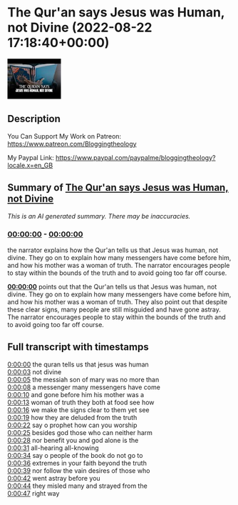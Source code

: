 # The Qur'an says Jesus was Human, not Divine (2022-08-22 17:18:40+00:00)

![alt The Qur'an says Jesus was Human, not Divine](VC203oe7q5c.jpg "The Qur'an says Jesus was Human, not Divine")

## Description

You Can Support My Work on Patreon:
https://www.patreon.com/Bloggingtheology

My Paypal Link: 
https://www.paypal.com/paypalme/bloggingtheology?locale.x=en_GB

## Summary of [The Qur'an says Jesus was Human, not Divine](https://www.youtube.com/watch?v=VC203oe7q5c)


*This is an AI generated summary. There may be inaccuracies. [](/)*

### [00:00:00](https://www.youtube.com/watch?v=VC203oe7q5c&t=0) - [00:00:00](https://www.youtube.com/watch?v=VC203oe7q5c&t=0)

 the narrator explains how the Qur'an tells us that Jesus was human, not divine. They go on to explain how many messengers have come before him, and how his mother was a woman of truth. The narrator encourages people to stay within the bounds of the truth and to avoid going too far off course.

**[00:00:00](https://www.youtube.com/watch?v=VC203oe7q5c&t=0)** points out that the Qur'an tells us that Jesus was human, not divine. They go on to explain how many messengers have come before him, and how his mother was a woman of truth. They also point out that despite these clear signs, many people are still misguided and have gone astray. The narrator encourages people to stay within the bounds of the truth and to avoid going too far off course.

## Full transcript with timestamps

[0:00:00](https://youtu.be/VC203oe7q5c?t=0) the quran tells us that jesus was human  
[0:00:03](https://youtu.be/VC203oe7q5c?t=3) not divine  
[0:00:05](https://youtu.be/VC203oe7q5c?t=5) the messiah son of mary was no more than  
[0:00:08](https://youtu.be/VC203oe7q5c?t=8) a messenger many messengers have come  
[0:00:10](https://youtu.be/VC203oe7q5c?t=10) and gone before him his mother was a  
[0:00:13](https://youtu.be/VC203oe7q5c?t=13) woman of truth they both at food see how  
[0:00:16](https://youtu.be/VC203oe7q5c?t=16) we make the signs clear to them yet see  
[0:00:19](https://youtu.be/VC203oe7q5c?t=19) how they are deluded from the truth  
[0:00:22](https://youtu.be/VC203oe7q5c?t=22) say o prophet how can you worship  
[0:00:25](https://youtu.be/VC203oe7q5c?t=25) besides god those who can neither harm  
[0:00:28](https://youtu.be/VC203oe7q5c?t=28) nor benefit you and god alone is the  
[0:00:31](https://youtu.be/VC203oe7q5c?t=31) all-hearing all-knowing  
[0:00:34](https://youtu.be/VC203oe7q5c?t=34) say o people of the book do not go to  
[0:00:36](https://youtu.be/VC203oe7q5c?t=36) extremes in your faith beyond the truth  
[0:00:39](https://youtu.be/VC203oe7q5c?t=39) nor follow the vain desires of those who  
[0:00:42](https://youtu.be/VC203oe7q5c?t=42) went astray before you  
[0:00:44](https://youtu.be/VC203oe7q5c?t=44) they misled many and strayed from the  
[0:00:47](https://youtu.be/VC203oe7q5c?t=47) right way  
